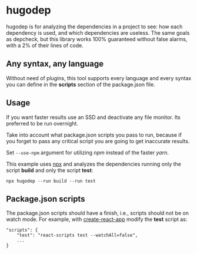 # hugodep

hugodep is for analyzing the dependencies in a project to see: how each dependency is used, and which dependencies are useless. The same goals as depcheck, but this library works 100% guaranteed without false alarms, with a 2% of their lines of code.

## Any syntax, any language
Without need of plugins, this tool supports every language and every syntax you can define in the **scripts** section of the package.json file.

## Usage

If you want faster results use an SSD and deactivate any file monitor. Its preferred to be run overnight. 

Take into account what package.json scripts you pass to run, because if you forget to pass any critical script you are going to get inaccurate results.

Set `--use-npm` argument for utilizing *npm* instead of the faster *yarn*.

This example uses [npx](https://nodejs.dev/learn/the-npx-nodejs-package-runner) and analyzes the dependencies running only the script **build** and only the script **test**:

```
npx hugodep --run build --run test
```
## Package.json scripts

The package.json scripts should have a finish, i.e., scripts should not be on watch mode. For example, with [create-react-app](https://create-react-app.dev/docs/running-tests/#command-line-interface) modify the **test** script as:
```
"scripts": {
    "test": "react-scripts test --watchAll=false",
    ...
}
```